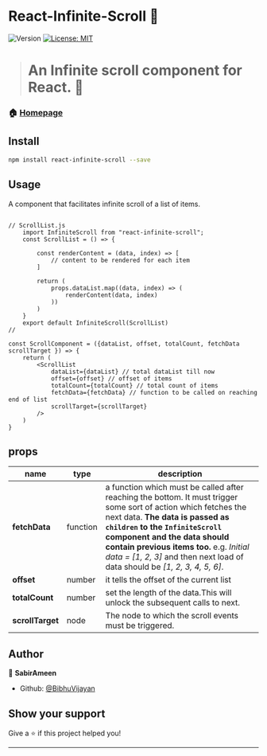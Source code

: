 <h1>React-Infinite-Scroll 👋</h1>
<p>
  <img alt="Version" src="https://img.shields.io/badge/version-0.1.0-blue.svg?cacheSeconds=2592000" />
  <a href="#" target="_blank">
    <img alt="License: MIT" src="https://img.shields.io/badge/License-MIT-yellow.svg" />
  </a>
</p>

> <h1 align=&#34;center&#34;>An Infinite scroll component for React. 👋</h1>

### 🏠 [Homepage](https://github.com/SabirAmeen/React-Infinite-Scroll/blob/master/README.md)

## Install

```sh
npm install react-infinite-scroll --save
```

## Usage

A component that facilitates infinite scroll of a list of items.

```es6

// ScrollList.js
    import InfiniteScroll from "react-infinite-scroll";
    const ScrollList = () => {

        const renderContent = (data, index) => [
            // content to be rendered for each item
        ]

        return (
            props.dataList.map((data, index) => (
                renderContent(data, index)
            ))
        )
    }
    export default InfiniteScroll(ScrollList)
//

const ScrollComponent = ({dataList, offset, totalCount, fetchData scrollTarget }) => {
    return (
        <ScrollList
            dataList={dataList} // total dataList till now
            offset={offset} // offset of items
            totalCount={totalCount} // total count of items
            fetchData={fetchData} // function to be called on reaching end of list
            scrollTarget={scrollTarget}
        />
    )
}
```

## props

| name                           | type                 | description                                                                                                                                                                                                                                                                                                                                   |
| ------------------------------ | -------------------- | --------------------------------------------------------------------------------------------------------------------------------------------------------------------------------------------------------------------------------------------------------------------------------------------------------------------------------------------- |
| **fetchData**                       | function             | a function which must be called after reaching the bottom. It must trigger some sort of action which fetches the next data. **The data is passed as `children` to the `InfiniteScroll` component and the data should contain previous items too.** e.g. _Initial data = [1, 2, 3]_ and then next load of data should be _[1, 2, 3, 4, 5, 6]_. |
| **offset**                    | number              | it tells the offset of the current list                                                                                                                                                                                                                                                                                                                                                                                                       |
| **totalCount**                 | number               | set the length of the data.This will unlock the subsequent calls to next.                                                                                                                                                                                                                                                                     |
| **scrollTarget**                     | node                 | The node to which the scroll events must be triggered.                                                                                                  

## Author

👤 **SabirAmeen**

- Github: [@BibhuVijayan](https://github.com/SabirAmeen)

## Show your support

Give a ⭐️ if this project helped you!

---
